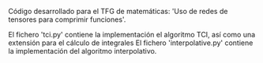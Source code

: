 Código desarrollado para el TFG de matemáticas: 'Uso de redes de tensores para comprimir funciones'.

El fichero 'tci.py' contiene la implementación el algoritmo TCI, así como una extensión para el cálculo de integrales 
El fichero 'interpolative.py' contiene la implementación del algoritmo interpolativo.
